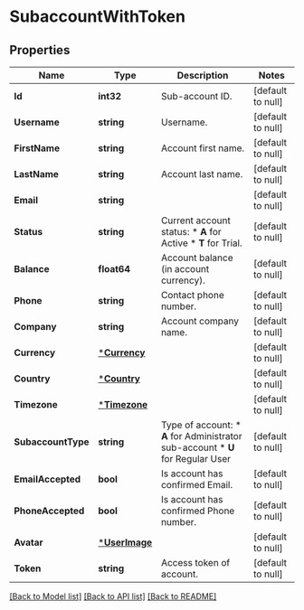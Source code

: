 # SubaccountWithToken

## Properties
Name | Type | Description | Notes
------------ | ------------- | ------------- | -------------
**Id** | **int32** | Sub-account ID. | [default to null]
**Username** | **string** | Username. | [default to null]
**FirstName** | **string** | Account first name. | [default to null]
**LastName** | **string** | Account last name. | [default to null]
**Email** | **string** |  | [default to null]
**Status** | **string** | Current account status: * **A** for Active * **T** for Trial.  | [default to null]
**Balance** | **float64** | Account balance (in account currency). | [default to null]
**Phone** | **string** | Contact phone number. | [default to null]
**Company** | **string** | Account company name. | [default to null]
**Currency** | [***Currency**](Currency.md) |  | [default to null]
**Country** | [***Country**](Country.md) |  | [default to null]
**Timezone** | [***Timezone**](Timezone.md) |  | [default to null]
**SubaccountType** | **string** | Type of account: *   **A** for Administrator sub-account *   **U** for Regular User  | [default to null]
**EmailAccepted** | **bool** | Is account has confirmed Email. | [default to null]
**PhoneAccepted** | **bool** | Is account has confirmed Phone number. | [default to null]
**Avatar** | [***UserImage**](UserImage.md) |  | [default to null]
**Token** | **string** | Access token of account. | [default to null]

[[Back to Model list]](../README.md#documentation-for-models) [[Back to API list]](../README.md#documentation-for-api-endpoints) [[Back to README]](../README.md)


